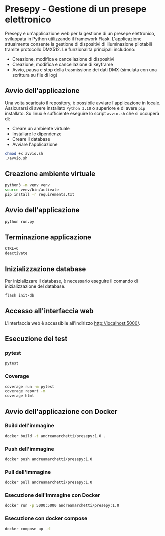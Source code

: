 # Presepy - Gestione di un presepe elettronico
Presepy è un'applicazione web per la gestione di un presepe elettronico, sviluppata in Python utilizzando il framework Flask. L'applicazione attualmente consente la gestione di dispositivi di illuminazione pilotabili tramite protocollo DMX512.
Le funzionalità principali includono:
- Creazione, modifica e cancellazione di dispositivi
- Creazione, modifica e cancellazione di keyframe
- Avvio, pausa e stop della trasmissione dei dati DMX (simulata con una scrittura su file di log)

## Avvio dell'applicazione
Una volta scaricato il repository, è possibile avviare l'applicazione in locale. Assicurarsi di avere installato `Python 3.10` o superiore e di avere `pip` installato.
Su linux è sufficiente eseguire lo script `avvio.sh` che si occuperà di:
- Creare un ambiente virtuale
- Installare le dipendenze
- Creare il database
- Avviare l'applicazione
```bash
chmod +x avvio.sh
./avvio.sh
```

## Creazione ambiente virtuale
```bash
python3 -m venv venv
source venv/bin/activate
pip install -r requirements.txt
```

## Avvio dell'applicazione
```bash
python run.py
```

## Terminazione applicazione
```bash
CTRL+C
deactivate
```

## Inizializzazione database
Per inizializzare il database, è necessario eseguire il comando di inizializzazione del database.
```bash
flask init-db
```

## Accesso all'interfaccia web
L'interfaccia web è accessibile all'indirizzo [http://localhost:5000/](http://localhost:5000/).

## Esecuzione dei test
### pytest
```bash
pytest
```
### Coverage
```bash
coverage run -m pytest
coverage report -m
coverage html
```

## Avvio dell'applicazione con Docker

### Build dell'immagine
```bash
docker build -t andreamarchetti/presepy:1.0 .
```
### Push dell'immagine
```bash
docker push andreamarchetti/presepy:1.0
```
### Pull dell'immagine
```bash
docker pull andreamarchetti/presepy:1.0
```
### Esecuzione dell'immagine con Docker
```bash
docker run -p 5000:5000 andreamarchetti/presepy:1.0
```
### Esecuzione con docker compose
```bash
docker compose up -d
```